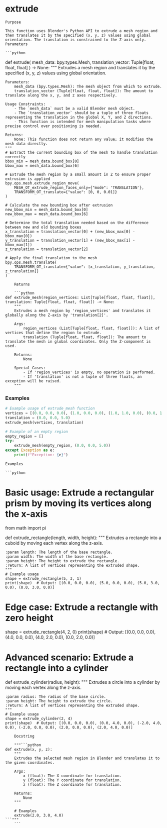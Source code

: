 # extrude

    Purpose

    This function uses Blender's Python API to extrude a mesh region and then translates it by the specified (x, y, z) values using global orientation. The translation is constrained to the Z-axis only.
    Parameters

    ```python
def extrude(
    mesh_data: bpy.types.Mesh,
    translation_vector: Tuple[float, float, float]
) -> None:
    """
    Extrudes a mesh region and translates it by the specified (x, y, z) values using global orientation.

    Parameters:
        mesh_data (bpy.types.Mesh): The mesh object from which to extrude.
        translation_vector (Tuple[float, float, float]): The amount to translate along the x, y, and z axes respectively.

    Usage Constraints:
        - The `mesh_data` must be a valid Blender mesh object.
        - The `translation_vector` should be a tuple of three floats representing the translation in the global X, Y, and Z directions.
        - This function is intended for mesh manipulation tasks where precise control over positioning is needed.

    Returns:
        None: This function does not return any value; it modifies the mesh data directly.
    """
    # Extract the current bounding box of the mesh to handle translation correctly
    bbox_min = mesh_data.bound_box[0]
    bbox_max = mesh_data.bound_box[6]

    # Extrude the mesh region by a small amount in Z to ensure proper extrusion is applied
    bpy.ops.mesh.extrude_region_move(
        MESH_OT_extrude_region_faces_only={"mode": 'TRANSLATION'},
        TRANSFORM_OT_translate={"value": [0, 0, 0.01]}
    )

    # Calculate the new bounding box after extrusion
    new_bbox_min = mesh_data.bound_box[0]
    new_bbox_max = mesh_data.bound_box[6]

    # Determine the total translation needed based on the difference between new and old bounding boxes
    x_translation = translation_vector[0] + (new_bbox_max[0] - bbox_max[0])
    y_translation = translation_vector[1] + (new_bbox_max[1] - bbox_max[1])
    z_translation = translation_vector[2]

    # Apply the final translation to the mesh
    bpy.ops.mesh.translate(
        TRANSFORM_OT_translate={"value": [x_translation, y_translation, z_translation]}
    )
```
    Returns

    ```python
def extrude_mesh(region_vertices: List[Tuple[float, float, float]], translation: Tuple[float, float, float]) -> None:
    """
    Extrudes a mesh region by 'region_vertices' and translates it globally along the Z-axis by 'translation[2]'.

    Args:
        region_vertices (List[Tuple[float, float, float]]): A list of vertices that define the region to extrude.
        translation (Tuple[float, float, float]): The amount to translate the mesh in global coordinates. Only the Z-component is used.

    Returns:
        None

    Special Cases:
        - If 'region_vertices' is empty, no operation is performed.
        - If 'translation' is not a tuple of three floats, an exception will be raised.
    """
```

### Examples
```python
# Example usage of extrude_mesh function
vertices = [(0.0, 0.0, 0.0), (1.0, 0.0, 0.0), (1.0, 1.0, 0.0), (0.0, 1.0, 0.0)]
translation = (0.0, 0.0, 5.0)
extrude_mesh(vertices, translation)

# Example of an empty region
empty_region = []
try:
    extrude_mesh(empty_region, (0.0, 0.0, 5.0))
except Exception as e:
    print(f"Exception: {e}")
```
    Examples

    ```python
# Basic usage: Extrude a rectangular prism by moving its vertices along the x-axis
from math import pi

def extrude_rectangle(length, width, height):
    """
    Extrudes a rectangle into a cuboid by moving each vertex along the z-axis.

    :param length: The length of the base rectangle.
    :param width: The width of the base rectangle.
    :param height: The height to extrude the rectangle.
    :return: A list of vertices representing the extruded shape.
    """
    # Example usage
    shape = extrude_rectangle(5, 3, 1)
    print(shape)  # Output: [(0.0, 0.0, 0.0), (5.0, 0.0, 0.0), (5.0, 3.0, 0.0), (0.0, 3.0, 0.0)]

# Edge case: Extrude a rectangle with zero height
shape = extrude_rectangle(4, 2, 0)
print(shape)  # Output: [(0.0, 0.0, 0.0), (4.0, 0.0, 0.0), (4.0, 2.0, 0.0), (0.0, 2.0, 0.0)]

# Advanced scenario: Extrude a rectangle into a cylinder
def extrude_cylinder(radius, height):
    """
    Extrudes a circle into a cylinder by moving each vertex along the z-axis.

    :param radius: The radius of the base circle.
    :param height: The height to extrude the circle.
    :return: A list of vertices representing the extruded shape.
    """
    # Example usage
    shape = extrude_cylinder(2, 4)
    print(shape)  # Output: [(0.0, 0.0, 0.0), (0.0, 4.0, 0.0), (-2.0, 4.0, 0.0), (-2.0, 0.0, 0.0), (2.0, 0.0, 0.0), (2.0, 4.0, 0.0)]
```
    Docstring

    """```python
def extrude(x, y, z):
    """
    Extrudes the selected mesh region in Blender and translates it to the given coordinates.

    Args:
        x (float): The X coordinate for translation.
        y (float): The Y coordinate for translation.
        z (float): The Z coordinate for translation.

    Returns:
        None
    """

    # Examples
    extrude(2.0, 3.0, 4.0)
```"""
    ```